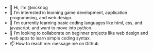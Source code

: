 - 👋 Hi, I’m @nicknbg
- 👀 I’m interested in learning game development, application programming, and web design.
- 🌱 I’m currently learning basic coding languages like html, css, and javascript, and want to move into python.
- 💞️ I’m looking to collaborate on beginner projects like web design and web apps to learn simple coding syntax.
- 📫 How to reach me: message me on Github
<!---
nicknbg/nicknbg is a ✨ special ✨ repository because its `README.md` (this file) appears on your GitHub profile.
You can click the Preview link to take a look at your changes.
--->
